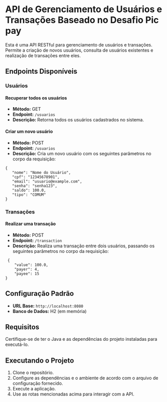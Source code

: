 # API de Gerenciamento de Usuários e Transações Baseado no Desafio Pic pay

Esta é uma API RESTful para gerenciamento de usuários e transações. Permite a criação de novos usuários, consulta de usuários existentes e realização de transações entre eles.

## Endpoints Disponíveis

### Usuários

#### Recuperar todos os usuários
- **Método:** GET
- **Endpoint:** `/usuarios`
- **Descrição:** Retorna todos os usuários cadastrados no sistema.

#### Criar um novo usuário
- **Método:** POST
- **Endpoint:** `/usuarios`
- **Descrição:** Cria um novo usuário com os seguintes parâmetros no corpo da requisição:
 ```
 {
    "nome": "Nome do Usuário",
    "cpf": "12345678901",
    "email": "usuario@example.com",
    "senha": "senha123",
    "saldo": 100.0,
    "tipo": "COMUM"
}
```

### Transações

#### Realizar uma transação
- **Método:** POST
- **Endpoint:** `/transaction`
- **Descrição:** Realiza uma transação entre dois usuários, passando os seguintes parâmetros no corpo da requisição:
```
 {
    "value": 100.0,
    "payer": 4,
    "payee": 15
}
```
## Configuração Padrão

- **URL Base:** `http://localhost:8080`
- **Banco de Dados:** H2 (em memória)

## Requisitos

Certifique-se de ter o Java e as dependências do projeto instaladas para executá-lo.

## Executando o Projeto

1. Clone o repositório.
2. Configure as dependências e o ambiente de acordo com o arquivo de configuração fornecido.
3. Execute a aplicação.
4. Use as rotas mencionadas acima para interagir com a API.

